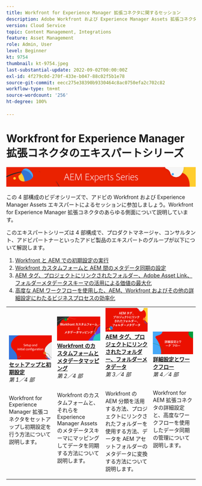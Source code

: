 ```yaml
---
title: Workfront for Experience Manager 拡張コネクタに関するセッション
description: Adobe Workfront および Experience Manager Assets 拡張コネクタの基本について説明します。
version: Cloud Service
topic: Content Management, Integrations
feature: Asset Management
role: Admin, User
level: Beginner
kt: 9754
thumbnail: kt-9754.jpeg
last-substantial-update: 2022-09-02T00:00:00Z
exl-id: 4f279c0d-270f-433e-b047-88c02f5b1e78
source-git-commit: eecc275e38390b9330464c8ac0750efa2c702c82
workflow-type: tm+mt
source-wordcount: '256'
ht-degree: 100%

---
```


# Workfront for Experience Manager 拡張コネクタのエキスパートシリーズ

![AEM エキスパートシリーズ](./assets/banner.png)

この 4 部構成のビデオシリーズで、アドビの Workfront および Experience Manager Assets エキスパートによるセッションに参加しましょう。Workfront for Experience Manager 拡張コネクタのあらゆる側面について説明しています。

このエキスパートシリーズは 4 部構成で、プロダクトマネージャ、コンサルタント、アドビパートナーといったアドビ製品のエキスパートのグループが以下について解説します。

1. [Workfront と AEM での初期設定の実行](./setup.md)
2. [Workfront カスタムフォームと AEM 間のメタデータ同期の設定](./custom-forms.md)
3. [AEM タグ、プロジェクトにリンクされたフォルダー、Adobe Asset Link、フォルダーメタデータスキーマの活用による価値の最大化](./aem-tags-project-linked-folders-and-folder-metadata.md)
4. [高度な AEM ワークフローを使用した、AEM、Workfront およびその他の詳細設定にわたるビジネスプロセスの効率化](./advanced-settings-and-workflows.md)

<table>
  <td>
      <a href="./setup.md">
        <img alt="セットアップと初期設定" 
             src="./assets/setup.png">
      </a>
      <div>
         <a href="./setup.md"><strong>セットアップと初期設定</strong></a>
<br/><em>第 1／4 部</em>
      </div>
      <p>
        <br/>
Workfront for Experience Manager 拡張コネクタをセットアップし初期設定を行う方法について説明します。
      </p>
   </td>
   <!-- Workfront custom forms and metadata mapping -->
   <td>
      <a href="./custom-forms.md">
        <img alt="Workfront のカスタムフォームとメタデータマッピング" 
             src="./assets/custom-forms.png">
      </a>
      <div>
         <a href="./custom-forms.md"><strong>Workfront のカスタムフォームとメタデータマッピング</strong></a>
<br/><em>第 2／4 部</em>
      </div>
      <p>
        <br/>
Workfront のカスタムフォームと、それらを Experience Manager Assets のメタデータスキーマにマッピングしてデータを同期する方法について説明します。
      </p>
    </td>
    <!-- AEM Tags, project linked folders, and folder metadata -->
    <td>
      <a href="./aem-tags-project-linked-folders-and-folder-metadata.md">
        <img alt="AEM タグ、プロジェクトにリンクされたフォルダー、フォルダーメタデータ" 
             src="./assets/aem-tags.png">
      </a>
      <div>
         <a href="./aem-tags-project-linked-folders-and-folder-metadata.md"><strong>AEM タグ、プロジェクトにリンクされたフォルダー、フォルダーメタデータ</strong></a>
<br/><em>第 3／4 部</em> 
      </div>
      <p>
        <br/>
Workfront の AEM 分類を活用する方法、プロジェクトにリンクされたフォルダーを使用する方法、データを AEM アセットフォルダーのメタデータに変換する方法について説明します。
      </p>
   </td>   
   <!-- Advanced workflows -->
    <td>
      <a href="./advanced-settings-and-workflows.md">
        <img alt="詳細設定とワークフロー" 
             src="./assets/advanced.png">
      </a>
      <div>
         <a href="./advanced-settings-and-workflows.md"><strong>詳細設定とワークフロー</strong></a>
<br/><em>第 4／4 部</em>
      </div>
      <p>
        <br/>
Workfront for AEM 拡張コネクタの詳細設定と、高度なワークフローを使用したデータ同期の管理について説明します。
      </p>
   </td>
  </tr>  
</tbody></table>
